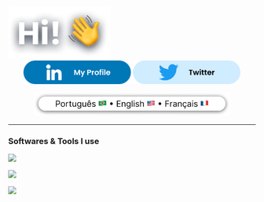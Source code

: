 <div align="center">

  <div align="start">
    <img src="img/intro.png"></img>
  </div>

  <div align="center">
    <a href="https://www.linkedin.com/in/iago-oliveira-785552259/"><img class="icon" height="48px" src="img/linkedin.png"></img></a>
    <a href="https://twitter.com/IagoOlivX"><img class="icon" height="48px" src="img/twitter.png"></img></a>
  </div>

  <img class="langs" height="48px" src="img/languages.png"></img>

</div>

---
<h3> Softwares & Tools I use</h3>

<img src="https://skillicons.dev/icons?i=js,html,css,sass,tailwind,figma,xd"></img>

<img src="https://skillicons.dev/icons?i=python"></img>

<img src="https://skillicons.dev/icons?i=linux,bash"></img>

